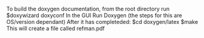To build the doxygen documentation, from the root directory run
   $doxywizard doxyconf
In the GUI Run Doxygen (the steps for this are OS/version dependant)
After it has completeded:
   $cd doxygen/latex
   $make
This will create a file called refman.pdf
